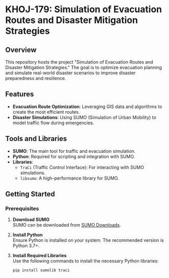 # KHOJ-179: Simulation of Evacuation Routes and Disaster Mitigation Strategies

## Overview
This repository hosts the project "Simulation of Evacuation Routes and Disaster Mitigation Strategies." The goal is to optimize evacuation planning and simulate real-world disaster scenarios to improve disaster preparedness and resilience.

## Features
- **Evacuation Route Optimization**: Leveraging GIS data and algorithms to create the most efficient routes.
- **Disaster Simulations**: Using SUMO (Simulation of Urban Mobility) to model traffic flow during emergencies.

## Tools and Libraries
- **SUMO**: The main tool for traffic and evacuation simulation.
- **Python**: Required for scripting and integration with SUMO.
- **Libraries**:
  - `TraCi` (Traffic Control Interface): For interacting with SUMO simulations.
  - `libsumo`: A high-performance library for SUMO.

## Getting Started
### Prerequisites
1. **Download SUMO**  
   SUMO can be downloaded from [SUMO Downloads](https://sumo.dlr.de/docs/Downloads.html).

2. **Install Python**  
   Ensure Python is installed on your system. The recommended version is Python 3.7+.

3. **Install Required Libraries**  
   Use the following commands to install the necessary Python libraries:
   ```bash
   pip install sumolib traci
